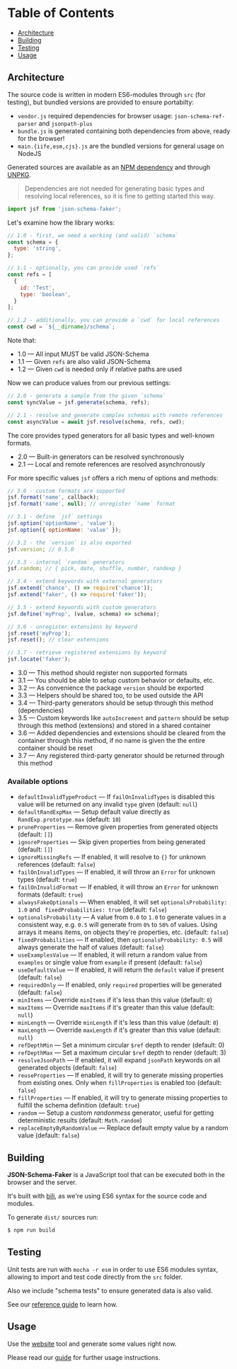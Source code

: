 # Table of Contents

* [Architecture](#architecture)
* [Building](#building)
* [Testing](TESTING.md)
* [Usage](USAGE.md)

## Architecture

The source code is written in modern ES6-modules through `src` (for testing), but bundled versions are provided to ensure portabilty:

- `vendor.js` required dependencies for browser usage: `json-schema-ref-parser` and `jsonpath-plus`
- `bundle.js` is generated containing both dependencies from above, ready for the browser!
- `main.{iife,esm,cjs}.js` are the bundled versions for general usage on NodeJS

Generated sources are available as an [NPM dependency](https://www.npmjs.com/package/json-schema-faker) and through [UNPKG](https://unpkg.com/json-schema-faker@0.5.0-rc16/dist/).

> Dependencies are not needed for generating basic types and resolving local references, so it is fine to getting started this way.

```js
import jsf from 'json-schema-faker';
```

Let's examine how the library works:

```js
// 1.0 - first, we need a working (and valid) `schema`
const schema = {
  type: 'string',
};

// 1.1 - optionally, you can provide used `refs`
const refs = [
  {
    id: 'Test',
    type: 'boolean',
  }
];

// 1.2 - additionally, you can provide a `cwd` for local references
const cwd = `${__dirname}/schema`;
```

Note that:

- 1.0 &mdash; All input MUST be valid JSON-Schema
- 1.1 &mdash; Given `refs` are also valid JSON-Schema
- 1.2 &mdash; Given `cwd` is needed only if relative paths are used

Now we can produce values from our previous settings:

```js
// 2.0 - generate a sample from the given `schema`
const syncValue = jsf.generate(schema, refs);

// 2.1 - resolve and generate complex schemas with remote references
const asyncValue = await jsf.resolve(schema, refs, cwd);
```

The core provides typed generators for all basic types and well-known formats.

- 2.0 &mdash; Built-in generators can be resolved synchronously
- 2.1 &mdash; Local and remote references are resolved asynchronously

For more specific values `jsf` offers a rich menu of options and methods:

```js
// 3.0 - custom formats are supported
jsf.format('name', callback);
jsf.format('name', null); // unregister `name` format

// 3.1 - define `jsf` settings
jsf.option('optionName', 'value');
jsf.option({ optionName: 'value' });

// 3.2 - the `version` is also exported
jsf.version; // 0.5.0

// 3.3 - internal `random` generators
jsf.random; // { pick, date, shuffle, number, randexp }

// 3.4 - extend keywords with external generators
jsf.extend('chance', () => require('chance'));
jsf.extend('faker', () => require('faker'));

// 3.5 - extend keywords with custom generators
jsf.define('myProp', (value, schema) => schema);

// 3.6 - unregister extensions by keyword
jsf.reset('myProp');
jsf.reset(); // clear extensions

// 3.7 - retrieve registered extensions by keyword
jsf.locate('faker');
```

- 3.0 &mdash; This method should register non supported formats
- 3.1 &mdash; You should be able to setup custom behavior or defaults, etc.
- 3.2 &mdash; As convenience the package `version` should be exported
- 3.3 &mdash; Helpers should be shared too, to be used outside the API
- 3.4 &mdash; Third-party generators should be setup through this method (dependencies)
- 3.5 &mdash; Custom keywords like `autoIncrement` and `pattern` should be setup through this method (extensions) and stored in a shared container
- 3.6 &mdash; Added dependencies and extensions should be cleared from the container through this method, if no name is given the the entire container should be reset
- 3.7 &mdash; Any registered third-party generator should be returned through this method

### Available options

- `defaultInvalidTypeProduct` &mdash; If `failOnInvalidTypes` is disabled this value will be returned on any invalid `type` given (default: `null`)
- `defaultRandExpMax` &mdash; Setup default value directly as `RandExp.prototype.max` (default: `10`)
- `pruneProperties` &mdash; Remove given properties from generated objects (default: `[]`)
- `ignoreProperties` &mdash; Skip given properties from being generated (default: `[]`)
- `ignoreMissingRefs` &mdash; If enabled, it will resolve to `{}` for unknown references (default: `false`)
- `failOnInvalidTypes` &mdash; If enabled, it will throw an `Error` for unknown types (default: `true`)
- `failOnInvalidFormat` &mdash; If enabled, it will throw an `Error` for unknown formats (default: `true`)
- `alwaysFakeOptionals` &mdash; When enabled, it will set `optionalsProbability: 1.0` and ` fixedProbabilities: true` (default: `false`)
- `optionalsProbability` &mdash; A value from `0.0` to `1.0` to generate values in a consistent way, e.g. `0.5` will generate from `0%` to `50%` of values. Using arrays it means items, on objects they're properties, etc. (default: `false`)
- `fixedProbabilities` &mdash; If enabled, then `optionalsProbability: 0.5` will always generate the half of values (default: `false`)
- `useExamplesValue` &mdash; If enabled, it will return a random value from `examples` or single value from `example` if present (default: `false`)
- `useDefaultValue` &mdash; If enabled, it will return the `default` value if present (default: `false`)
- `requiredOnly` &mdash; If enabled, only `required` properties will be generated (default: `false`)
- `minItems` &mdash; Override `minItems` if it's less than this value (default: `0`)
- `maxItems` &mdash; Override `maxItems` if it's greater than this value (default: `null`)
- `minLength` &mdash; Override `minLength` if it's less than this value  (default: `0`)
- `maxLength` &mdash; Override `maxLength` if it's greater than this value (default: `null`)
- `refDepthMin` &mdash; Set a minimum circular `$ref` depth to render (default: 0)
- `refDepthMax` &mdash; Set a maximum circular `$ref` depth to render (default: 3)
- `resolveJsonPath` &mdash; If enabled, it will expand `jsonPath` keywords on all generated objects  (default: `false`)
- `reuseProperties` &mdash; If enabled, it will try to generate missing properties from existing ones. Only when `fillProperties` is enabled too  (default: `false`)
- `fillProperties` &mdash; If enabled, it will try to generate missing properties to fulfill the schema definition (default: `true`)
- `random` &mdash; Setup a custom _randonmess_ generator, useful for getting deterministic results (default: `Math.random`)
- `replaceEmptyByRandomValue` &mdash; Replace default empty value by a random value (default: `false`)

## Building

**JSON-Schema-Faker** is a JavaScript tool that can be executed both in the browser and the server.

It's built with [bili](https://github.com/egoist/bili), as we're using ES6 syntax for the source code and modules.

To generate `dist/` sources run:

```bash
$ npm run build
```

## Testing

Unit tests are run with `mocha -r esm` in order to use ES6 modules syntax, allowing to import and test code directly from the `src` folder.

Also we include "schema tests" to ensure generated data is also valid.

See our [reference guide](TESTING.md) to learn how.

## Usage

Use the [website](http://json-schema-faker.js.org/) tool and generate some values right now.

Please read our [guide](USAGE.md) for further usage instructions.
